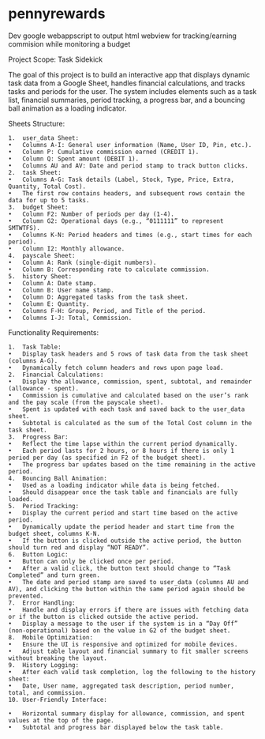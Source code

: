# pennyrewards
Dev google webappscript to output html webview for tracking/earning commision while monitoring a budget

Project Scope: Task Sidekick

The goal of this project is to build an interactive app that displays dynamic task data from a Google Sheet, handles financial calculations, and tracks tasks and periods for the user. The system includes elements such as a task list, financial summaries, period tracking, a progress bar, and a bouncing ball animation as a loading indicator.

Sheets Structure:

	1.	user_data Sheet:
	•	Columns A-I: General user information (Name, User ID, Pin, etc.).
	•	Column P: Cumulative commission earned (CREDIT 1).
	•	Column Q: Spent amount (DEBIT 1).
	•	Columns AU and AV: Date and period stamp to track button clicks.
	2.	task Sheet:
	•	Columns A-G: Task details (Label, Stock, Type, Price, Extra, Quantity, Total Cost).
	•	The first row contains headers, and subsequent rows contain the data for up to 5 tasks.
	3.	budget Sheet:
	•	Column F2: Number of periods per day (1-4).
	•	Column G2: Operational days (e.g., “0111111” to represent SMTWTFS).
	•	Columns K-N: Period headers and times (e.g., start times for each period).
	•	Column I2: Monthly allowance.
	4.	payscale Sheet:
	•	Column A: Rank (single-digit numbers).
	•	Column B: Corresponding rate to calculate commission.
	5.	history Sheet:
	•	Column A: Date stamp.
	•	Column B: User name stamp.
	•	Column D: Aggregated tasks from the task sheet.
	•	Column E: Quantity.
	•	Columns F-H: Group, Period, and Title of the period.
	•	Columns I-J: Total, Commission.

Functionality Requirements:

	1.	Task Table:
	•	Display task headers and 5 rows of task data from the task sheet (columns A-G).
	•	Dynamically fetch column headers and rows upon page load.
	2.	Financial Calculations:
	•	Display the allowance, commission, spent, subtotal, and remainder (allowance - spent).
	•	Commission is cumulative and calculated based on the user’s rank and the pay scale (from the payscale sheet).
	•	Spent is updated with each task and saved back to the user_data sheet.
	•	Subtotal is calculated as the sum of the Total Cost column in the task sheet.
	3.	Progress Bar:
	•	Reflect the time lapse within the current period dynamically.
	•	Each period lasts for 2 hours, or 8 hours if there is only 1 period per day (as specified in F2 of the budget sheet).
	•	The progress bar updates based on the time remaining in the active period.
	4.	Bouncing Ball Animation:
	•	Used as a loading indicator while data is being fetched.
	•	Should disappear once the task table and financials are fully loaded.
	5.	Period Tracking:
	•	Display the current period and start time based on the active period.
	•	Dynamically update the period header and start time from the budget sheet, columns K-N.
	•	If the button is clicked outside the active period, the button should turn red and display “NOT READY”.
	6.	Button Logic:
	•	Button can only be clicked once per period.
	•	After a valid click, the button text should change to “Task Completed” and turn green.
	•	The date and period stamp are saved to user_data (columns AU and AV), and clicking the button within the same period again should be prevented.
	7.	Error Handling:
	•	Handle and display errors if there are issues with fetching data or if the button is clicked outside the active period.
	•	Display a message to the user if the system is in a “Day Off” (non-operational) based on the value in G2 of the budget sheet.
	8.	Mobile Optimization:
	•	Ensure the UI is responsive and optimized for mobile devices.
	•	Adjust table layout and financial summary to fit smaller screens without breaking the layout.
	9.	History Logging:
	•	After each valid task completion, log the following to the history sheet:
	•	Date, User name, aggregated task description, period number, total, and commission.
	10.	User-Friendly Interface:

	•	Horizontal summary display for allowance, commission, and spent values at the top of the page.
	•	Subtotal and progress bar displayed below the task table.
